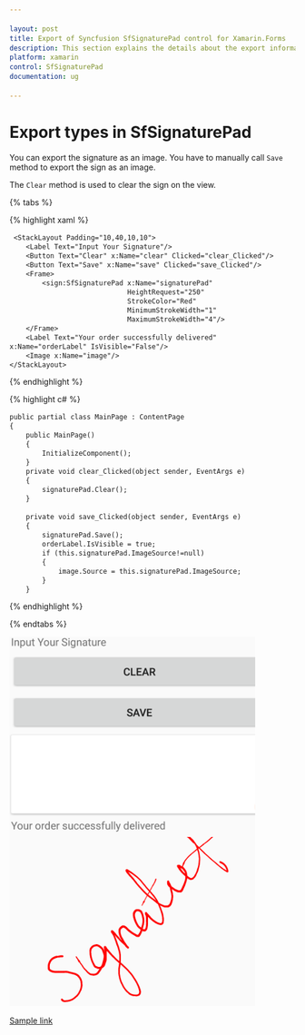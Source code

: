```yaml
---

layout: post
title: Export of Syncfusion SfSignaturePad control for Xamarin.Forms
description: This section explains the details about the export information of Syncfusion SfSignaturePad control for Xamarin.Forms
platform: xamarin
control: SfSignaturePad
documentation: ug

---
```


# Export types in SfSignaturePad

You can export the signature as an image. You have to manually call `Save` method to export the sign as an image.

The `Clear` method is used to clear the sign on the view.

{% tabs %}

{% highlight xaml %}

     <StackLayout Padding="10,40,10,10">
        <Label Text="Input Your Signature"/>
        <Button Text="Clear" x:Name="clear" Clicked="clear_Clicked"/>
        <Button Text="Save" x:Name="save" Clicked="save_Clicked"/>
        <Frame>
            <sign:SfSignaturePad x:Name="signaturePad"
                                 HeightRequest="250" 
                                 StrokeColor="Red"
                                 MinimumStrokeWidth="1" 
                                 MaximumStrokeWidth="4"/>
        </Frame>
        <Label Text="Your order successfully delivered" x:Name="orderLabel" IsVisible="False"/>
        <Image x:Name="image"/>
    </StackLayout>

{% endhighlight %}

{% highlight c# %}

    public partial class MainPage : ContentPage
    {
        public MainPage()
        {
            InitializeComponent();
        }
        private void clear_Clicked(object sender, EventArgs e)
        {
            signaturePad.Clear();
        }

        private void save_Clicked(object sender, EventArgs e)
        {
            signaturePad.Save();
            orderLabel.IsVisible = true;
            if (this.signaturePad.ImageSource!=null)
            {
                image.Source = this.signaturePad.ImageSource;
            }
        }

{% endhighlight %}

{% endtabs %}

![ImageSource](images/ImageSource.png)

[Sample link](https://www.syncfusion.com/downloads/support/directtrac/general/ze/Signature_Export-1275754159)